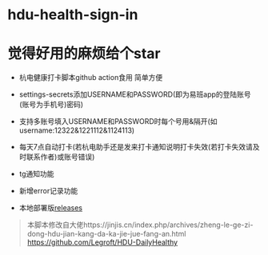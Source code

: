 # hdu-health-sign-in
# 觉得好用的麻烦给个star
+ 杭电健康打卡脚本github action食用 简单方便

+ settings-secrets添加USERNAME和PASSWORD(即为易班app的登陆账号(账号为手机号)密码)
+ 支持多账号填入USERNAME和PASSWORD时每个号用&隔开(如username:12322&1221112&1124113)

+ 每天7点自动打卡(若杭电助手还是发来打卡通知说明打卡失效(若打卡失效请及时联系作者)或账号错误)
+ tg通知功能
+ 新增error记录功能
+ 本地部署版[releases](https://github.com/weixiabing/hdu-health-sign-in/releases)





>本脚本修改自大佬https://jinjis.cn/index.php/archives/zheng-le-ge-zi-dong-hdu-jian-kang-da-ka-jie-jue-fang-an.html
https://github.com/Legroft/HDU-DailyHealthy

